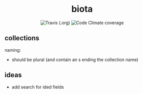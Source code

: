 <center>
  <h1>biota</h1>
  <div>

![Travis (.org)](https://img.shields.io/travis/gahabeen/biota?style=flat-square)
![Code Climate coverage](https://img.shields.io/codeclimate/coverage/gahabeen/biota?style=flat-square)

  </div> 
</center>



## collections
naming:
- should be plural (and contain an s ending the collection name)


## ideas
- add search for ided fields